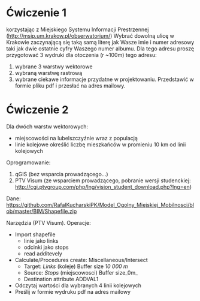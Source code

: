 # Ćwiczenie 1

korzystając z Miejskiego Systemu Informacji Prestrzennej (http://msip.um.krakow.pl/obserwatorium/)
Wybrać dowolną ulicę w Krakowie zaczynającą się taką samą literę jak Wasze imie i numer adresowy taki jak dwie ostatnie cyfry Waszego numer albumu.
Dla tego adresu proszę przygotować 3 wydruki dla otoczenia (r ~100m) tego adresu:
1. wybrane 3 warstwy wektorowe
2. wybraną warstwę rastrową
3. wybrane ciekawe informacje przydatne w projektowaniu.
Przedstawić w formie pliku pdf i przesłać na adres mailowy.

# Ćwiczenie 2

Dla dwóch warstw wektorowych:
* miejscowości na lubelszczyźnie wraz z populacją
* linie kolejowe
określić liczbę mieszkańców w promieniu 10 km od linii kolejowych

Oprogramowanie:
1. qGIS (bez wsparcia prowadzącego...)
2. PTV Visum (ze wsparciem prowadzącego, pobranie wersji studenckiej: http://cgi.ptvgroup.com/php/lng/vision_student_download.php?lng=en)

Dane: https://github.com/RafalKucharskiPK/Model_Ogolny_Miejskiej_Mobilnosci/blob/master/BIM/Shapefile.zip



Narzędzia (PTV Visum).
Operacje:

* Import shapefile
  * linie jako links
  * odcinki jako stops
  * read additevely
* Calculate/Procedures create: Miscellaneous/Intersect
  * Target: _Links_ (koleje) Buffer size _10 000 m_
  * Source: _Stops_ (miejscowosci) Buffer size_0m_ 
  * Destination attribute ADDVAL1
 * Odczytaj wartości dla wybranych 4 linii kolejowych
 * Preślij w formie wydruku pdf na adres mailowy
 
